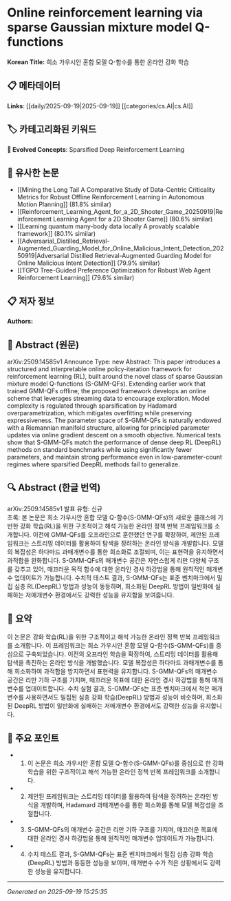 
# Online reinforcement learning via sparse Gaussian mixture model Q-functions

**Korean Title:** 희소 가우시안 혼합 모델 Q-함수를 통한 온라인 강화 학습

## 📋 메타데이터

**Links**: [[daily/2025-09-19|2025-09-19]] [[categories/cs.AI|cs.AI]]

## 🏷️ 카테고리화된 키워드
**🚀 Evolved Concepts**: Sparsified Deep Reinforcement Learning

## 🔗 유사한 논문
- [[Mining the Long Tail A Comparative Study of Data-Centric Criticality Metrics for Robust Offline Reinforcement Learning in Autonomous Motion Planning]] (81.8% similar)
- [[Reinforcement_Learning_Agent_for_a_2D_Shooter_Game_20250919|Reinforcement Learning Agent for a 2D Shooter Game]] (80.6% similar)
- [[Learning quantum many-body data locally A provably scalable framework]] (80.1% similar)
- [[Adversarial_Distilled_Retrieval-Augmented_Guarding_Model_for_Online_Malicious_Intent_Detection_20250919|Adversarial Distilled Retrieval-Augmented Guarding Model for Online Malicious Intent Detection]] (79.9% similar)
- [[TGPO Tree-Guided Preference Optimization for Robust Web Agent Reinforcement Learning]] (79.6% similar)

## 📋 저자 정보

**Authors:** 

## 📄 Abstract (원문)

arXiv:2509.14585v1 Announce Type: new 
Abstract: This paper introduces a structured and interpretable online policy-iteration framework for reinforcement learning (RL), built around the novel class of sparse Gaussian mixture model Q-functions (S-GMM-QFs). Extending earlier work that trained GMM-QFs offline, the proposed framework develops an online scheme that leverages streaming data to encourage exploration. Model complexity is regulated through sparsification by Hadamard overparametrization, which mitigates overfitting while preserving expressiveness. The parameter space of S-GMM-QFs is naturally endowed with a Riemannian manifold structure, allowing for principled parameter updates via online gradient descent on a smooth objective. Numerical tests show that S-GMM-QFs match the performance of dense deep RL (DeepRL) methods on standard benchmarks while using significantly fewer parameters, and maintain strong performance even in low-parameter-count regimes where sparsified DeepRL methods fail to generalize.

## 🔍 Abstract (한글 번역)

arXiv:2509.14585v1 발표 유형: 신규  
초록: 본 논문은 희소 가우시안 혼합 모델 Q-함수(S-GMM-QFs)의 새로운 클래스에 기반한 강화 학습(RL)을 위한 구조적이고 해석 가능한 온라인 정책 반복 프레임워크를 소개합니다. 이전에 GMM-QFs를 오프라인으로 훈련했던 연구를 확장하여, 제안된 프레임워크는 스트리밍 데이터를 활용하여 탐색을 장려하는 온라인 방식을 개발합니다. 모델의 복잡성은 하다마드 과매개변수를 통한 희소화로 조절되며, 이는 표현력을 유지하면서 과적합을 완화합니다. S-GMM-QFs의 매개변수 공간은 자연스럽게 리만 다양체 구조를 갖추고 있어, 매끄러운 목적 함수에 대한 온라인 경사 하강법을 통해 원칙적인 매개변수 업데이트가 가능합니다. 수치적 테스트 결과, S-GMM-QFs는 표준 벤치마크에서 밀집 심층 RL(DeepRL) 방법과 성능이 동등하며, 희소화된 DeepRL 방법이 일반화에 실패하는 저매개변수 환경에서도 강력한 성능을 유지함을 보여줍니다.

## 📝 요약

이 논문은 강화 학습(RL)을 위한 구조적이고 해석 가능한 온라인 정책 반복 프레임워크를 소개합니다. 이 프레임워크는 희소 가우시안 혼합 모델 Q-함수(S-GMM-QFs)를 중심으로 구축되었습니다. 이전의 오프라인 학습을 확장하여, 스트리밍 데이터를 활용해 탐색을 촉진하는 온라인 방식을 개발했습니다. 모델 복잡성은 하다마드 과매개변수를 통해 희소화하여 과적합을 방지하면서 표현력을 유지합니다. S-GMM-QFs의 매개변수 공간은 리만 기하 구조를 가지며, 매끄러운 목표에 대한 온라인 경사 하강법을 통해 매개변수를 업데이트합니다. 수치 실험 결과, S-GMM-QFs는 표준 벤치마크에서 적은 매개변수를 사용하면서도 밀집된 심층 강화 학습(DeepRL) 방법과 성능이 비슷하며, 희소화된 DeepRL 방법이 일반화에 실패하는 저매개변수 환경에서도 강력한 성능을 유지합니다.

## 🎯 주요 포인트

- 1. 이 논문은 희소 가우시안 혼합 모델 Q-함수(S-GMM-QFs)를 중심으로 한 강화 학습을 위한 구조적이고 해석 가능한 온라인 정책 반복 프레임워크를 소개합니다.

- 2. 제안된 프레임워크는 스트리밍 데이터를 활용하여 탐색을 장려하는 온라인 방식을 개발하며, Hadamard 과매개변수를 통한 희소화를 통해 모델 복잡성을 조절합니다.

- 3. S-GMM-QFs의 매개변수 공간은 리만 기하 구조를 가지며, 매끄러운 목표에 대한 온라인 경사 하강법을 통해 원칙적인 매개변수 업데이트가 가능합니다.

- 4. 수치 테스트 결과, S-GMM-QFs는 표준 벤치마크에서 밀집 심층 강화 학습(DeepRL) 방법과 동등한 성능을 보이며, 매개변수 수가 적은 상황에서도 강력한 성능을 유지합니다.

---

*Generated on 2025-09-19 15:25:35*